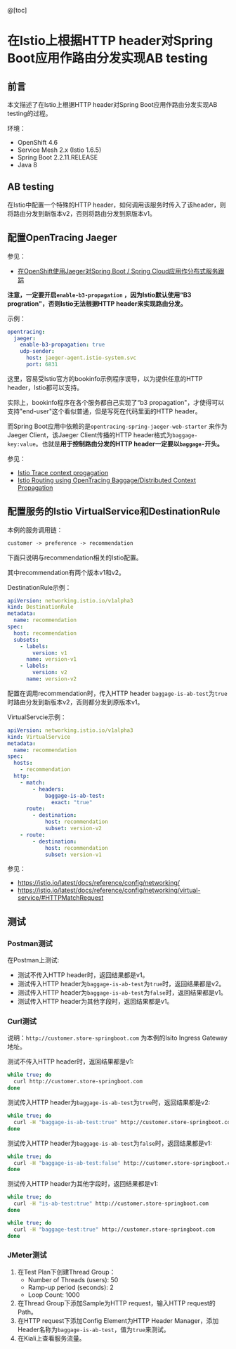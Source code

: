 @[toc]
# 在Istio上根据HTTP header对Spring Boot应用作路由分发实现AB testing



## 前言

本文描述了在Istio上根据HTTP header对Spring Boot应用作路由分发实现AB testing的过程。

环境：

* OpenShift 4.6
* Service Mesh 2.x (Istio 1.6.5)
* Spring Boot 2.2.11.RELEASE
* Java 8



## AB testing

在Istio中配置一个特殊的HTTP header，如何调用该服务时传入了该header，则将路由分发到新版本v2，否则将路由分发到原版本v1。



## 配置OpenTracing Jaeger

参见：

* [在OpenShift使用Jaeger对Spring Boot / Spring Cloud应用作分布式服务跟踪](https://cookcode.blog.csdn.net/article/details/111226154)



**注意，一定要开启`enable-b3-propagation` ，因为Istio默认使用“B3 progration"，否则Istio无法根据HTTP header来实现路由分发。**



示例：

```yaml
opentracing:
  jaeger:
    enable-b3-propagation: true
    udp-sender:
      host: jaeger-agent.istio-system.svc
      port: 6831
```





这里，容易受Istio官方的bookinfo示例程序误导，以为提供任意的HTTP header，Istio都可以支持。

实际上，bookinfo程序在各个服务都自己实现了“b3 propagation"，才使得可以支持"end-user"这个看似普通，但是写死在代码里面的HTTP header。



而Spring Boot应用中依赖的是`opentracing-spring-jaeger-web-starter` 来作为Jaeger Client，该Jaeger Client传播的HTTP header格式为`baggage-key:value`。也就是**用于控制路由分发的HTTP header一定要以`baggage-`开头。**



参见：

* [Istio Trace context progagation](https://istio.io/latest/docs/tasks/observability/distributed-tracing/overview/#trace-context-propagation)
* [Istio Routing using OpenTracing Baggage/Distributed Context Propagation](https://medium.com/jaegertracing/istio-routing-using-opentracing-baggage-distributed-context-propagation-ed8d787a4bef)



## 配置服务的Istio VirtualService和DestinationRule



本例的服务调用链：

```txt
customer -> preference -> recommendation
```



下面只说明与recommendation相关的Istio配置。



其中recommendation有两个版本v1和v2。

DestinationRule示例：

```yaml
apiVersion: networking.istio.io/v1alpha3
kind: DestinationRule
metadata:
  name: recommendation
spec:
  host: recommendation
  subsets:
    - labels:
        version: v1
      name: version-v1
    - labels:
        version: v2
      name: version-v2
```



配置在调用recommendation时，传入HTTP header `baggage-is-ab-test`为`true` 时路由分发到新版本v2，否则都分发到原版本v1。



 VirtualServcie示例：

```yaml
apiVersion: networking.istio.io/v1alpha3
kind: VirtualService
metadata:
  name: recommendation
spec:
  hosts:
    - recommendation
  http:
    - match:
        - headers:
            baggage-is-ab-test:
              exact: "true"
      route:
        - destination:
            host: recommendation
            subset: version-v2
    - route:
        - destination:
            host: recommendation
            subset: version-v1

```



参见：

* <https://istio.io/latest/docs/reference/config/networking/>
* <https://istio.io/latest/docs/reference/config/networking/virtual-service/#HTTPMatchRequest>



## 测试



### Postman测试

在Postman上测试:

- 测试不传入HTTP header时，返回结果都是v1。
- 测试传入HTTP header为`baggage-is-ab-test`为`true`时，返回结果都是v2。
- 测试传入HTTP header为`baggage-is-ab-test`为`false`时，返回结果都是v1。
- 测试传入HTTP header为其他字段时，返回结果都是v1。



### Curl测试

说明：`http://customer.store-springboot.com`   为本例的Isito Ingress Gateway地址。



测试不传入HTTP header时，返回结果都是v1:

```bash
while true; do
  curl http://customer.store-springboot.com
done
```



测试传入HTTP header为`baggage-is-ab-test`为`true`时，返回结果都是v2:

```bash
while true; do
  curl -H "baggage-is-ab-test:true" http://customer.store-springboot.com
done
```



测试传入HTTP header为`baggage-is-ab-test`为`false`时，返回结果都是v1:

```bash
while true; do
  curl -H "baggage-is-ab-test:false" http://customer.store-springboot.com
done
```



测试传入HTTP header为其他字段时，返回结果都是v1:

```bash
while true; do
  curl -H "is-ab-test:true" http://customer.store-springboot.com
done
```



```bash
while true; do
  curl -H "baggage-test:true" http://customer.store-springboot.com
done
```



### JMeter测试

1. 在Test Plan下创建Thread Group：
   - Number of Threads (users): 50
   - Ramp-up period (seconds): 2
   - Loop Count: 1000
2. 在Thread Group下添加Sample为HTTP request，输入HTTP request的Path。
3. 在HTTP request下添加Config Element为HTTP Header Manager，添加Header名称为`baggage-is-ab-test`，值为`true`来测试。
4. 在Kiali上查看服务流量。